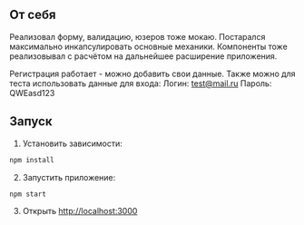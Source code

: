 ## От себя

Реализовал форму, валидацию, юзеров тоже мокаю.
Постарался максимально инкапсулировать основные механики.
Компоненты тоже реализовывал с расчётом на дальнейшее расширение приложения.

Регистрация работает - можно добавить свои данные.
Также можно для теста использовать данные для входа:
Логин: test@mail.ru
Пароль: QWEasd123


## Запуск

1. Установить зависимости:
```bash
npm install
```

2. Запустить приложение:
```bash
npm start
```

3. Открыть [http://localhost:3000](http://localhost:3000)
